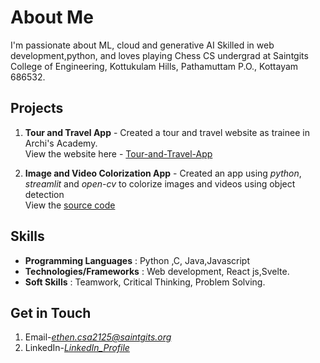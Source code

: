 # About Me 
I'm passionate about ML, cloud and generative AI
Skilled in web development,python, and loves playing Chess
CS undergrad at Saintgits College of Engineering, Kottukulam Hills, Pathamuttam P.O., Kottayam 686532.

## Projects
1. **Tour and Travel App** - Created a tour and travel website as trainee in Archi's Academy. </br>
View the website here - [Tour-and-Travel-App](https://frontend-intermediate-path-sep23.archisacademy.com/)

2. **Image and Video Colorization App** - Created  an app using *python*, *streamlit* and *open-cv* to colorize images and videos using object detection </br>
View the [source code](https://github.com/Ethen-007/Cryptic_Canvas)

## Skills
- **Programming Languages** : Python ,C, Java,Javascript
- **Technologies/Frameworks** : Web development, React js,Svelte.
- **Soft Skills** : Teamwork, Critical Thinking, Problem Solving.

## Get in Touch
1. Email-*[ethen.csa2125@saintgits.org](mailto:ethen.csa2125@saintgits.org)*
2. LinkedIn-*[LinkedIn_Profile](https://www.linkedin.com/in/ethenbiju/)*
